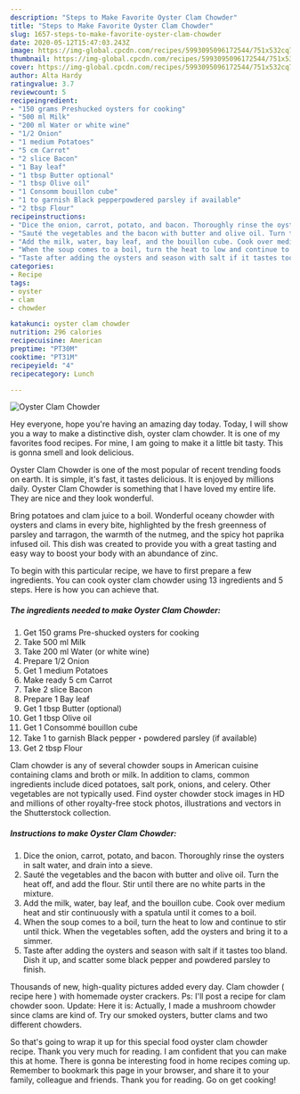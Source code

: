 ```yaml
---
description: "Steps to Make Favorite Oyster Clam Chowder"
title: "Steps to Make Favorite Oyster Clam Chowder"
slug: 1657-steps-to-make-favorite-oyster-clam-chowder
date: 2020-05-12T15:47:03.243Z
image: https://img-global.cpcdn.com/recipes/5993095096172544/751x532cq70/oyster-clam-chowder-recipe-main-photo.jpg
thumbnail: https://img-global.cpcdn.com/recipes/5993095096172544/751x532cq70/oyster-clam-chowder-recipe-main-photo.jpg
cover: https://img-global.cpcdn.com/recipes/5993095096172544/751x532cq70/oyster-clam-chowder-recipe-main-photo.jpg
author: Alta Hardy
ratingvalue: 3.7
reviewcount: 5
recipeingredient:
- "150 grams Preshucked oysters for cooking"
- "500 ml Milk"
- "200 ml Water or white wine"
- "1/2 Onion"
- "1 medium Potatoes"
- "5 cm Carrot"
- "2 slice Bacon"
- "1 Bay leaf"
- "1 tbsp Butter optional"
- "1 tbsp Olive oil"
- "1 Consomm bouillon cube"
- "1 to garnish Black pepperpowdered parsley if available"
- "2 tbsp Flour"
recipeinstructions:
- "Dice the onion, carrot, potato, and bacon. Thoroughly rinse the oysters in salt water, and drain into a sieve."
- "Sauté the vegetables and the bacon with butter and olive oil. Turn the heat off, and add the flour. Stir until there are no white parts in the mixture."
- "Add the milk, water, bay leaf, and the bouillon cube. Cook over medium heat and stir continuously with a spatula until it comes to a boil."
- "When the soup comes to a boil, turn the heat to low and continue to stir until thick. When the vegetables soften, add the oysters and bring it to a simmer."
- "Taste after adding the oysters and season with salt if it tastes too bland. Dish it up, and scatter some black pepper and powdered parsley to finish."
categories:
- Recipe
tags:
- oyster
- clam
- chowder

katakunci: oyster clam chowder 
nutrition: 296 calories
recipecuisine: American
preptime: "PT30M"
cooktime: "PT31M"
recipeyield: "4"
recipecategory: Lunch

---
```



![Oyster Clam Chowder](https://img-global.cpcdn.com/recipes/5993095096172544/751x532cq70/oyster-clam-chowder-recipe-main-photo.jpg)

Hey everyone, hope you're having an amazing day today. Today, I will show you a way to make a distinctive dish, oyster clam chowder. It is one of my favorites food recipes. For mine, I am going to make it a little bit tasty. This is gonna smell and look delicious.

Oyster Clam Chowder is one of the most popular of recent trending foods on earth. It is simple, it's fast, it tastes delicious. It is enjoyed by millions daily. Oyster Clam Chowder is something that I have loved my entire life. They are nice and they look wonderful.

Bring potatoes and clam juice to a boil. Wonderful oceany chowder with oysters and clams in every bite, highlighted by the fresh greenness of parsley and tarragon, the warmth of the nutmeg, and the spicy hot paprika infused oil. This dish was created to provide you with a great tasting and easy way to boost your body with an abundance of zinc.


To begin with this particular recipe, we have to first prepare a few ingredients. You can cook oyster clam chowder using 13 ingredients and 5 steps. Here is how you can achieve that.

<!--inarticleads1-->

##### The ingredients needed to make Oyster Clam Chowder:

1. Get 150 grams Pre-shucked oysters for cooking
1. Take 500 ml Milk
1. Take 200 ml Water (or white wine)
1. Prepare 1/2 Onion
1. Get 1 medium Potatoes
1. Make ready 5 cm Carrot
1. Take 2 slice Bacon
1. Prepare 1 Bay leaf
1. Get 1 tbsp Butter (optional)
1. Get 1 tbsp Olive oil
1. Get 1 Consommé bouillon cube
1. Take 1 to garnish Black pepper・powdered parsley (if available)
1. Get 2 tbsp Flour


Clam chowder is any of several chowder soups in American cuisine containing clams and broth or milk. In addition to clams, common ingredients include diced potatoes, salt pork, onions, and celery. Other vegetables are not typically used. Find oyster chowder stock images in HD and millions of other royalty-free stock photos, illustrations and vectors in the Shutterstock collection. 

<!--inarticleads2-->

##### Instructions to make Oyster Clam Chowder:

1. Dice the onion, carrot, potato, and bacon. Thoroughly rinse the oysters in salt water, and drain into a sieve.
1. Sauté the vegetables and the bacon with butter and olive oil. Turn the heat off, and add the flour. Stir until there are no white parts in the mixture.
1. Add the milk, water, bay leaf, and the bouillon cube. Cook over medium heat and stir continuously with a spatula until it comes to a boil.
1. When the soup comes to a boil, turn the heat to low and continue to stir until thick. When the vegetables soften, add the oysters and bring it to a simmer.
1. Taste after adding the oysters and season with salt if it tastes too bland. Dish it up, and scatter some black pepper and powdered parsley to finish.


Thousands of new, high-quality pictures added every day. Clam chowder ( recipe here ) with homemade oyster crackers. Ps: I&#39;ll post a recipe for clam chowder soon. Update: Here it is: Actually, I made a mushroom chowder since clams are kind of. Try our smoked oysters, butter clams and two different chowders. 

So that's going to wrap it up for this special food oyster clam chowder recipe. Thank you very much for reading. I am confident that you can make this at home. There is gonna be interesting food in home recipes coming up. Remember to bookmark this page in your browser, and share it to your family, colleague and friends. Thank you for reading. Go on get cooking!
